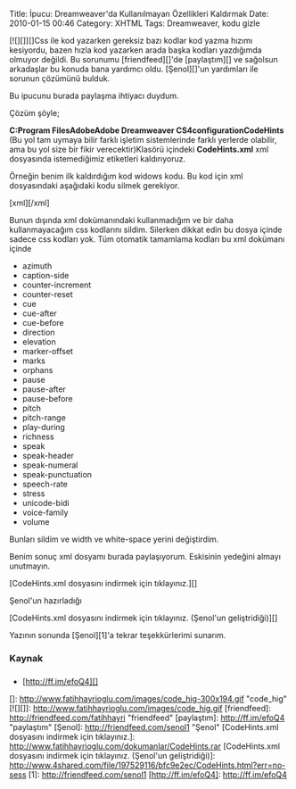 Title: İpucu: Dreamweaver&#039;da Kullanılmayan Özellikleri Kaldırmak
Date: 2010-01-15 00:46
Category: XHTML
Tags: Dreamweaver, kodu gizle

[![][]][]Css ile kod yazarken gereksiz bazı kodlar kod yazma hızımı
kesiyordu, bazen hızla kod yazarken arada başka kodları yazdığımda
olmuyor değildi. Bu sorunumu [friendfeed][]'de [paylaştım][] ve sağolsun
arkadaşlar bu konuda bana yardımcı oldu. [Şenol][]'un yardımları ile
sorunun çözümünü bulduk.

Bu ipucunu burada paylaşma ihtiyacı duydum.

Çözüm şöyle;

**C:Program FilesAdobeAdobe Dreamweaver
CS4configurationCodeHints** (Bu yol tam uymaya bilir farklı işletim
sistemlerinde farklı yerlerde olabilir, ama bu yol size bir fikir
verecektir)Klasörü içindeki **CodeHints.xml** xml dosyasında
istemediğimiz etiketleri kaldırıyoruz.

Örneğin benim ilk kaldırdığım kod widows kodu. Bu kod için xml
dosyasındaki aşağıdaki kodu silmek gerekiyor.

[xml]<menuitem label="widows" value="widows:"
icon="shared/mm/images/hintMisc.gif" />[/xml]

Bunun dışında xml dokümanındaki kullanmadığım ve bir daha
kullanmayacağım css kodlarını sildim. Silerken dikkat edin bu dosya
içinde sadece css kodları yok. Tüm otomatik tamamlama kodları bu xml
dokümanı içinde

-   azimuth
-   caption-side
-   counter-increment
-   counter-reset
-   cue
-   cue-after
-   cue-before
-   direction
-   elevation
-   marker-offset
-   marks
-   orphans
-   pause
-   pause-after
-   pause-before
-   pitch
-   pitch-range
-   play-during
-   richness
-   speak
-   speak-header
-   speak-numeral
-   speak-punctuation
-   speech-rate
-   stress
-   unicode-bidi
-   voice-family
-   volume

Bunları sildim ve width ve white-space yerini değiştirdim.

Benim sonuç xml dosyamı burada paylaşıyorum. Eskisinin yedeğini almayı
unutmayın.

[CodeHints.xml dosyasını indirmek için tıklayınız.][]

Şenol'un hazırladığı

[CodeHints.xml dosyasını indirmek için tıklayınız. (Şenol'un geliştridiği)][]

Yazının sonunda [Şenol][1]'a tekrar teşekkürlerimi sunarım.

### Kaynak

### 

-   [http://ff.im/efoQ4][]

</p>

  []: http://www.fatihhayrioglu.com/images/code_hig-300x194.gif
    "code_hig"
  [![][]]: http://www.fatihhayrioglu.com/images/code_hig.gif
  [friendfeed]: http://friendfeed.com/fatihhayri "friendfeed"
  [paylaştım]: http://ff.im/efoQ4 "paylaştım"
  [Şenol]: http://friendfeed.com/senol1 "Şenol"
  [CodeHints.xml dosyasını indirmek için tıklayınız.]: http://www.fatihhayrioglu.com/dokumanlar/CodeHints.rar
  [CodeHints.xml dosyasını indirmek için tıklayınız. (Şenol'un   geliştridiği)]: http://www.4shared.com/file/197529116/bfc9e2ec/CodeHints.html?err=no-sess
  [1]: http://friendfeed.com/senol1
  [http://ff.im/efoQ4]: http://ff.im/efoQ4
